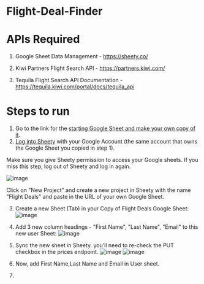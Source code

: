 # Flight-Deal-Finder

# APIs Required

1. Google Sheet Data Management - https://sheety.co/
	
2. Kiwi Partners Flight Search API -  https://partners.kiwi.com/

3. Tequila Flight Search API Documentation - https://tequila.kiwi.com/portal/docs/tequila_api
	
# Steps to run
1. Go to the link for the [starting Google Sheet and make your own copy of it](https://docs.google.com/spreadsheets/d/1YMK-kYDYwuiGZoawQy7zyDjEIU9u8oggCV4H2M9j7os/edit?usp=sharing).
2. [ Log into Sheety](https://sheety.co/) with your Google Account (the same account that owns the Google Sheet you copied in step 1).

Make sure you give Sheety permission to access your Google sheets. If you miss this step, log out of Sheety and log in again.

![image](https://user-images.githubusercontent.com/126648429/222382456-82ea93d9-c1b5-4b19-a5cb-8216fb6fa049.png)

Click on "New Project" and create a new project in Sheety with the name "Flight Deals" and paste in the URL of your own Google Sheet.  
	
3.  Create a new Sheet (Tab) in your Copy of Flight Deals Google Sheet:
![image](https://user-images.githubusercontent.com/126648429/222386641-fc155e45-36ec-4f58-9097-9e5b0884a09f.png)

4. Add 3 new column headings - "First Name", "Last Name", "Email" to this new user Sheet:
![image](https://user-images.githubusercontent.com/126648429/222386872-53de69b5-a7f4-4bba-9c0a-4688d5d2d045.png)

5. Sync the new sheet in Sheety. you'll need to re-check the PUT checkbox in the prices endpoint.
![image](https://user-images.githubusercontent.com/126648429/222387555-1a370b48-d763-470b-9b5f-0e54c6580159.png)
![image](https://user-images.githubusercontent.com/126648429/222387757-73db374c-f8b2-4496-91eb-9244de36d4d1.png)

6. Now, add First Name,Last Name and Email in User sheet.
7. 

